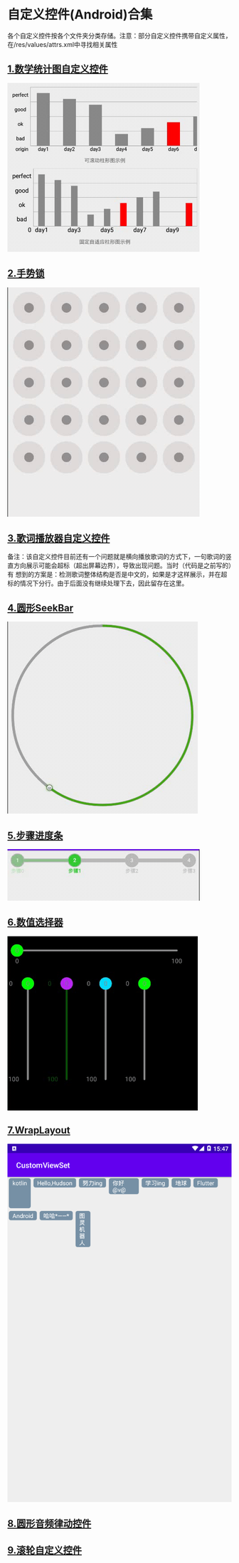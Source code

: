 # 自定义控件(Android)合集
各个自定义控件按各个文件夹分类存储。注意：部分自定义控件携带自定义属性，在/res/values/attrs.xml中寻找相关属性
## [1.数学统计图自定义控件](/app/src/main/java/com/hudson/customview/diagramview)
![动画展示](/app/src/main/java/com/hudson/customview/diagramview/resources/show.gif)
## [2.手势锁](/app/src/main/java/com/hudson/customview/gesturelock)
![动画展示](/app/src/main/java/com/hudson/customview/gesturelock/resources/show.gif)
## [3.歌词播放器自定义控件](https://github.com/HudsonAndroid/NewLyricsView)
备注：该自定义控件目前还有一个问题就是横向播放歌词的方式下，一句歌词的竖直方向展示可能会超标（超出屏幕边界），导致出现问题。当时（代码是之前写的）有
想到的方案是：检测歌词整体结构是否是中文的，如果是才这样展示，并在超标的情况下分行。由于后面没有继续处理下去，因此留存在这里。
## [4.圆形SeekBar](/app/src/main/java/com/hudson/customview/circleseekbar)
![动画展示](/app/src/main/java/com/hudson/customview/circleseekbar/resources/show.gif)
## [5.步骤进度条](/app/src/main/java/com/hudson/customview/stepprogressbar)
![动画展示](/app/src/main/java/com/hudson/customview/stepprogressbar/resources/show.gif)
## [6.数值选择器](/app/src/main/java/com/hudson/customview/valueselector)
![动画展示](/app/src/main/java/com/hudson/customview/valueselector/resources/show.gif)
## [7.WrapLayout](/app/src/main/java/com/hudson/customview/wraplayout)
![图片展示](/app/src/main/java/com/hudson/customview/wraplayout/resources/display.png)
## [8.圆形音频律动控件](/app/src/main/java/com/hudson/customview/circlewaveview)
## [9.滚轮自定义控件](https://github.com/HudsonAndroid/WheelView)